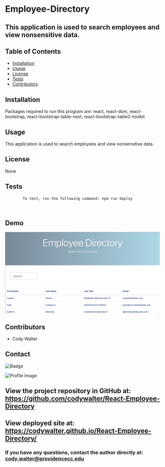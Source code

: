 # Employee-Directory

## This application is used to search employees and view nonsensitive data.

## Table of Contents

- [Installation](#installation)
- [Usage](#usage)
- [License](#license)
- [Tests](#tests)
- [Contributors](#contributors)

## Installation

Packages required to run this program are: react, react-dom, react-bootstrap, react-bootstrap-table-next, react-bootstrap-table2-toolkit

## Usage

This application is used to search employees and view nonsensitive data.

## License

None

## Tests

            To test, run the following command: npm run deploy

![]()

## Demo

![Example of Applications](./employee-directory.png)

## Contributors

- Cody Walter

## Contact

![Badge](https://img.shields.io/badge/Github-codywalter-4cbbb9)

![Profile Image](https://github.com/codywalter.png?size=50)

## View the project repository in GitHub at: https://github.com/codywalter/React-Employee-Directory

## View deployed site at: https://codywalter.github.io/React-Employee-Directory/

### If you have any questions, contact the author directly at: cody.walter@providencecc.edu
